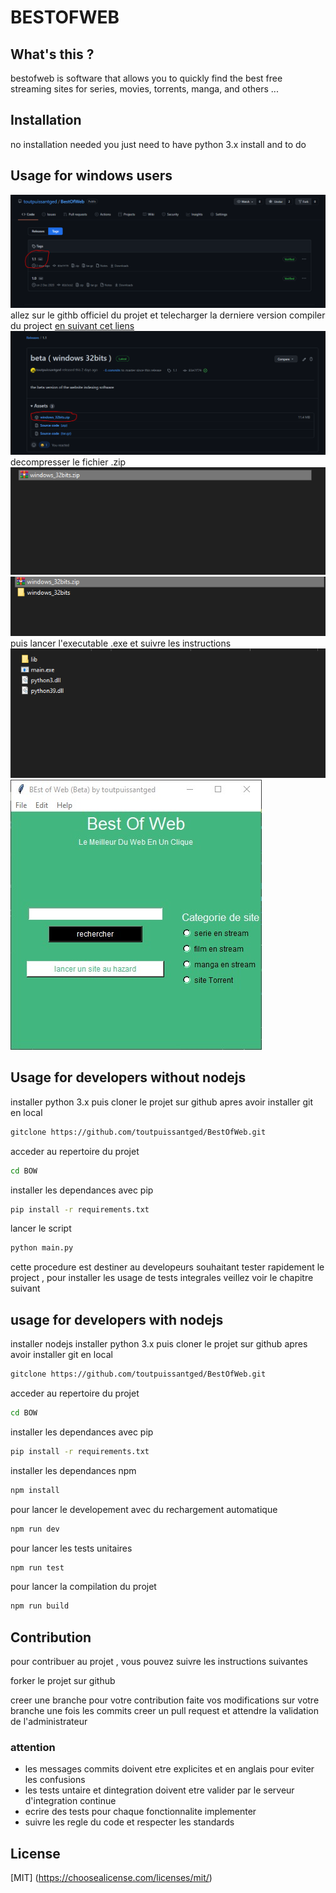 
# BESTOFWEB

## What's this ?

bestofweb is software that allows you to quickly find
the best free streaming sites for series, movies, torrents,
manga, and others ...

## Installation

no installation needed
you just need to have python 3.x install
and to do

## Usage for windows users

![alt text](doc\image\Capture2.PNG)
allez sur le githb officiel du projet et
telecharger la derniere  version compiler du project [en suivant cet liens](https://github.com/toutpuissantged/BestOfWeb/tags)
![alt text](doc\image\Capture3.PNG)
decompresser le fichier .zip
![alt text](doc\image\Capture5.PNG)
![alt text](doc\image\Capture6.PNG)
puis lancer l'executable .exe et suivre les instructions
![alt text](doc\image\Capture7.PNG)
![alt text](doc\image\Capture8.jpeg)

## Usage for developers without nodejs

installer python 3.x
puis cloner le projet sur github apres avoir installer git en local

``` bash
gitclone https://github.com/toutpuissantged/BestOfWeb.git

```

acceder au repertoire du projet

``` bash
cd BOW

```

installer les dependances avec pip

``` bash
pip install -r requirements.txt

```

lancer le script

``` bash
python main.py

```

cette procedure est destiner au developeurs souhaitant tester rapidement le project , pour installer les usage de tests integrales veillez voir le chapitre suivant 

## usage for developers with nodejs

installer nodejs
installer python 3.x
puis cloner le projet sur github apres avoir installer git en local

``` bash
gitclone https://github.com/toutpuissantged/BestOfWeb.git

```

acceder au repertoire du projet

``` bash
cd BOW

```

installer les dependances avec pip

``` bash
pip install -r requirements.txt

```

installer les dependances npm

``` bash
npm install

```

pour lancer le developement avec du rechargement automatique

``` bash
npm run dev

```

pour lancer les tests unitaires

``` bash
npm run test

```

pour lancer la compilation du projet

``` bash
npm run build

```

## Contribution

pour contribuer au projet , vous pouvez suivre les instructions suivantes

forker le projet sur github

creer une branche pour votre contribution
faite vos modifications sur votre branche
une fois les commits creer un pull request et attendre la validation de l'administrateur

### attention

- les messages commits doivent etre explicites et en anglais pour eviter les confusions
- les tests untaire et dintegration doivent etre valider  par le serveur d'integration continue 
- ecrire des tests pour chaque fonctionnalite implementer
- suivre les regle du code et respecter les standards

## License

[MIT] (https://choosealicense.com/licenses/mit/)
